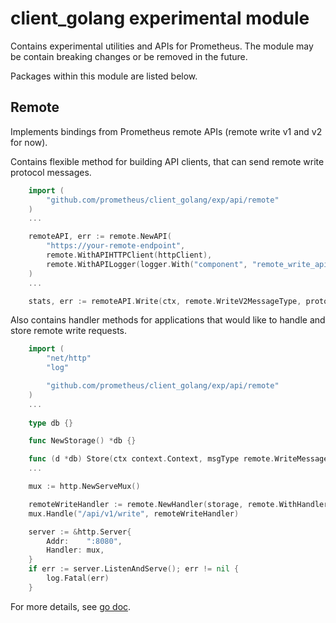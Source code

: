 # client_golang experimental module

Contains experimental utilities and APIs for Prometheus.
The module may be contain breaking changes or be removed in the future.

Packages within this module are listed below.

## Remote

Implements bindings from Prometheus remote APIs (remote write v1 and v2 for now).

Contains flexible method for building API clients, that can send remote write protocol messages.

```go
    import (
        "github.com/prometheus/client_golang/exp/api/remote"
    )
    ...

	remoteAPI, err := remote.NewAPI(
		"https://your-remote-endpoint",
		remote.WithAPIHTTPClient(httpClient),
		remote.WithAPILogger(logger.With("component", "remote_write_api")),
	)
    ...

    stats, err := remoteAPI.Write(ctx, remote.WriteV2MessageType, protoWriteReq)
```

Also contains handler methods for applications that would like to handle and store remote write requests.

```go
    import (
        "net/http"
        "log"

        "github.com/prometheus/client_golang/exp/api/remote"
    )
    ...
    
    type db {}

    func NewStorage() *db {}

    func (d *db) Store(ctx context.Context, msgType remote.WriteMessageType, req *http.Request) (*remote.WriteResponse, error) {}
    ...

	mux := http.NewServeMux()

	remoteWriteHandler := remote.NewHandler(storage, remote.WithHandlerLogger(logger.With("component", "remote_write_handler")))
	mux.Handle("/api/v1/write", remoteWriteHandler)

	server := &http.Server{
		Addr:    ":8080",
		Handler: mux,
	}
	if err := server.ListenAndServe(); err != nil {
		log.Fatal(err)
	}
```

For more details, see [go doc](https://pkg.go.dev/github.com/prometheus/client_golang/exp/api/remote).